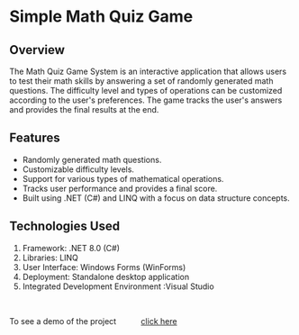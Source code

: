 <H1>Simple Math Quiz Game</H1>


<H2>Overview</H2> 
<p>The Math Quiz Game System is an interactive application that allows users to test their math skills by answering a set of randomly generated math questions.
  The difficulty level and types of operations can be customized according to the user's preferences. The game tracks the user's answers and provides the final results at the end.</p>

<H2> Features</H2> 
<ul>
<li>Randomly generated math questions.</li> 
<li>Customizable difficulty levels.</li> 
<li>Support for various types of mathematical operations.</li> 
<li>Tracks user performance and provides a final score.</li> 
<li>Built using .NET (C#) and LINQ with a focus on data structure concepts.</li> 
</ul>

<H2>Technologies Used</H2>
<ol type="1">
<li>Framework: .NET 8.0 (C#)</li> 
<li>Libraries: LINQ</li> 
<li>User Interface: Windows Forms (WinForms)</li> 
<li>Deployment: Standalone desktop application</li> 
<li>Integrated Development Environment :Visual Studio</li>
</ol>
</br>
<p>To see a demo of the project <a style="margin-left: 40px;" target="_blank" href="https://youtu.be/02yzk_lNyPg">click here</a></p>
